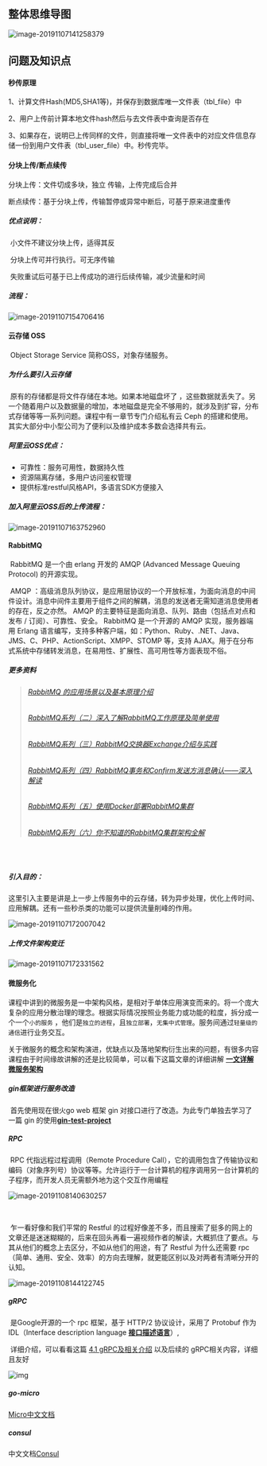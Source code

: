 ## 整体思维导图

![image-20191107141258379](img/README/image-20191107141258379.png)



## 问题及知识点 

#### 秒传原理

1、计算文件Hash(MD5,SHA1等)，并保存到数据库唯一文件表（tbl_file）中

2、用户上传前计算本地文件hash然后与去文件表中查询是否存在

3、如果存在，说明已上传同样的文件，则直接将唯一文件表中的对应文件信息存储一份到用户文件表（tbl_user_file）中。秒传完毕。



#### 分块上传/断点续传

分块上传：文件切成多块，独立 传输，上传完成后合并

断点续传：基于分块上传，传输暂停或异常中断后，可基于原来进度重传

##### 优点说明：

​	小文件不建议分块上传，适得其反

​	分块上传可并行执行。可无序传输

​	失败重试后可基于已上传成功的进行后续传输，减少流量和时间

##### 流程：

![image-20191107154706416](img/README/image-20191107154706416.png)

#### 

#### 云存储 OSS

​	Object Storage Service 简称OSS，对象存储服务。

##### 为什么要引入云存储

​	原有的存储都是将文件存储在本地。如果本地磁盘坏了 ，这些数据就丢失了。另一个随着用户以及数据量的增加，本地磁盘是完全不够用的，就涉及到扩容，分布式存储等等一系列问题。课程中有一章节专门介绍私有云 Ceph 的搭建和使用。其实大部分中小型公司为了便利以及维护成本多数会选择共有云。

##### 阿里云OSS优点：

- 可靠性：服务可用性，数据持久性
- 资源隔离存储，多用户访问鉴权管理
- 提供标准restful风格API，多语言SDK方便接入	

##### 加入阿里云OSS后的上传流程：

![image-20191107163752960](img/README/image-20191107163752960.png)



#### RabbitMQ

​	RabbitMQ 是一个由 erlang 开发的 AMQP (Advanced Message Queuing Protocol) 的开源实现。

​	AMQP ：高级消息队列协议，是应用层协议的一个开放标准，为面向消息的中间件设计。消息中间件主要用于组件之间的解耦，消息的发送者无需知道消息使用者的存在，反之亦然。 AMQP 的主要特征是面向消息、队列、路由（包括点对点和发布 / 订阅）、可靠性、安全。 RabbitMQ 是一个开源的 AMQP 实现，服务器端用 Erlang 语言编写，支持多种客户端，如：Python、Ruby、.NET、Java、JMS、C、PHP、ActionScript、XMPP、STOMP 等，支持 AJAX。用于在分布式系统中存储转发消息，在易用性、扩展性、高可用性等方面表现不俗。

##### 更多资料

> ###### [RabbitMQ 的应用场景以及基本原理介绍](<https://learnku.com/articles/27446>)
>
> ###### [RabbitMQ系列（二）深入了解RabbitMQ工作原理及简单使用](https://www.cnblogs.com/vipstone/p/9275256.html)
>
> ###### [RabbitMQ系列（三）RabbitMQ交换器Exchange介绍与实践](https://www.cnblogs.com/vipstone/p/9295625.html)
>
> ###### [RabbitMQ系列（四）RabbitMQ事务和Confirm发送方消息确认——深入解读](https://www.cnblogs.com/vipstone/p/9350075.html)
>
> ###### [RabbitMQ系列（五）使用Docker部署RabbitMQ集群](https://www.cnblogs.com/vipstone/p/9362388.html)
>
> ###### [RabbitMQ系列（六）你不知道的RabbitMQ集群架构全解](https://www.cnblogs.com/vipstone/p/9368106.html)

​	

#####  引入目的：

​	这里引入主要是讲是上一步上传服务中的云存储，转为异步处理，优化上传时间、应用解耦。还有一些秒杀类的功能可以提供流量削峰的作用。

![image-20191107172007042](img/README/image-20191107172007042.png)



##### 上传文件架构变迁

![image-20191107172331562](img/README/image-20191107172331562.png)



#### 微服务化

​	课程中讲到的微服务是一中架构风格，是相对于单体应用演变而来的。将一个庞大复杂的应用分散治理的理念。根据实际情况按照业务能力或功能的粒度，拆分成一个一个`小的服务` ，他们是`独立的进程`，且`独立部署`，`无集中式管理`。服务间通过`轻量级的通信`进行业务交互。

​	关于微服务的概念和架构演进，优缺点以及落地架构衍生出来的问题，有很多内容课程由于时间缘故讲解的还是比较简单，可以看下这篇文章的详细讲解 [**一文详解微服务架构**](https://www.cnblogs.com/skabyy/p/11396571.html)



##### gin框架进行服务改造

​	首先使用现在很火go web 框架 gin 对接口进行了改造。为此专门单独去学习了一篇 gin 的使用[**gin-test-project**](<https://github.com/GibsonCool/gin-test-project>)

##### RPC

​	RPC 代指远程过程调用（Remote Procedure Call），它的调用包含了传输协议和编码（对象序列号）协议等等。允许运行于一台计算机的程序调用另一台计算机的子程序，而开发人员无需额外地为这个交互作用编程

![image-20191108140630257](img/README/image-20191108140630257.png)

​	

​	乍一看好像和我们平常的 Restful 的过程好像差不多，而且搜索了挺多的网上的文章还是迷迷糊糊的，后来在回头再看一遍视频作者的解读，大概抓住了要点。与其从他们的概念上去区分，不如从他们的用途，有了 Restful 为什么还需要 rpc （简单、通用、安全、效率）的方向去理解，就更能区别以及对两者有清晰分开的认知。

![image-20191108144122745](img/README/image-20191108144122745.png)



##### gRPC

​	是Google开源的一个 rpc 框架，基于 HTTP/2 协议设计，采用了 Protobuf 作为IDL（Interface description language [**接口描述语言**](<https://zh.wikipedia.org/wiki/%E6%8E%A5%E5%8F%A3%E6%8F%8F%E8%BF%B0%E8%AF%AD%E8%A8%80>)）,

​	详细介绍，可以看看这篇 [4.1 gRPC及相关介绍](<https://eddycjy.gitbook.io/golang/di-4-ke-grpc/install>) 以及后续的 gRPC相关内容，详细且友好

![img](img/README/7dcac5be0a34636c699025368242d3f3.png)

##### go-micro

[Micro中文文档](https://micro.mu/docs/cn/index.html)

##### consul

中文文档[Consul](https://book-consul-guide.vnzmi.com/)

##### 